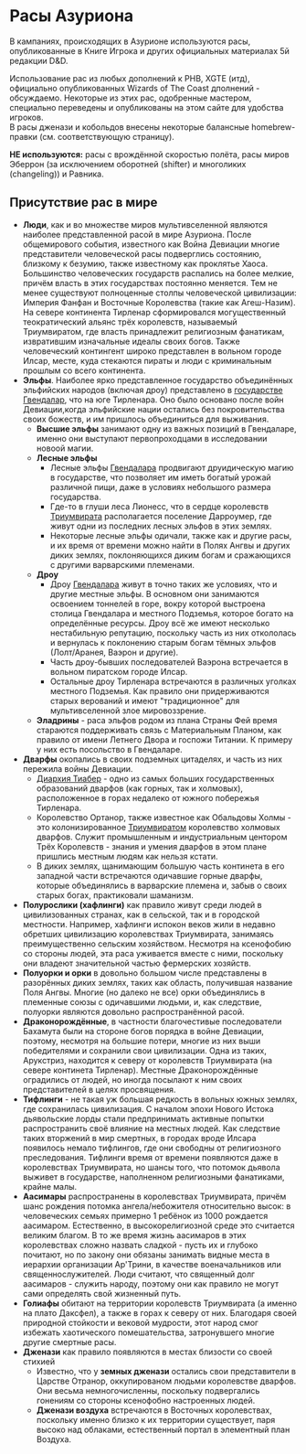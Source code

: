 # Расы Азуриона

В кампаниях, происходящих в Азурионе используются расы, опубликованные в Книге Игрока и других
официальных материалах 5й редакции D&D.  

Использование рас из любых дополнений к PHB, XGTE (итд), официально опубликованных Wizards of The Coast дполнений - обсуждаемо.
Некоторые из этих рас, одобренные мастером, специально переведены и опубликованы на этом сайте для удобства игроков.  
В расы дженази и кобольдов внесены некоторые балансные homebrew-правки (см. соответствующую страницу).

**НЕ используются:** расы с врождённой скоростью полёта, расы миров Эберрон
(за исключением оборотней (shifter) и многоликих (changeling)) и Равника.

## Присутствие рас в мире
- **Люди**, как и во множестве миров мультивселенной являются наиболее представленной расой в мире Азуриона. После общемирового события,
известного как Война Девиации многие представители человеческой расы подверглись состоянию, близкому к безумию, также известному как
проклятье Хаоса. Большинство человеческих государств распались на более мелкие, причём власть в этих государствах постоянно меняется.
Тем не менее существуют полноценные столпы человеческой цивилизации: Империя Фанфан и Восточные Королевства (такие как Агеш-Назим).
На севере континента Тирленар сформировался могущественный теократический альянс трёх королевств, называемый Триумвиратом, где власть
принадлежит религиозным фанатикам, извратившим изначальные идеалы своих богов. Также человеческий контингент широко представлен в
вольном городе Илсар, месте, куда стекаются пираты и люди с криминальным прошлым со всего континента.
- **Эльфы**. Наиболее ярко представленное государство объединённых эльфийских народов (включая дроу) представлено в
[государстве Гвендалар](/locations/gwendalar?id=Гвендалар-объединённое-государство-эльфов), что на юге Тирленара. Оно было основано после войн Девиации,когда эльфийские нации остались без покровительства своих божеств,
и им пришлось объединиться для выживания.
  - **Высшие эльфы** занимают одну из важных позиций в Гвендаларе, именно они выступают первопроходцами в исследовании новоой магии.
  - **Лесные эльфы**
    - Лесные эльфы [Гвендалара](/locations/gwendalar?id=Гвендалар-объединённое-государство-эльфов) продвигают друидическую магию в государстве, что позволяет им иметь богатый урожай различной пищи,
    даже в условиях небольшого размера государства.
    - Где-то в глуши леса Лионесс, что в сердце королевств [Триумвирата](/locations/triumvirat?id=Королевства-Триумвирата) располагается поселение Дарроумер, где живут одни из
    последних лесных эльфов в этих землях.
    - Некоторые лесные эльфы одичали, также как и другие расы, и их время от времени можно найти в Полях Ангвы и других
    диких землях, поклоняющихся диким богам и сражающихся с другими варварскими племенами.
  - **Дроу**
    - Дроу [Гвендалара](/locations/gwendalar?id=Гвендалар-объединённое-государство-эльфов) живут в точно таких же условиях, что и другие местные эльфы. В основном они занимаются освоением тоннелей в горе,
    вокру которой выстроена столица Гвендалара и местного Подземья, которое богато на определённые ресурсы. Дроу всё же имеют несколько
    нестабильную репутацию, поскольку часть из них откололась и вернулась к поклонению старым богам тёмных эльфов (Лолт/Аранея, Ваэрон и другие).
    - Часть дроу-бывших последователей Ваэрона встречается в вольном пиратском городе Илсар.
    - Остальные дроу Тирленара встречаются в различных уголках местного Подземья. Как правило они придерживаются старых верований и
    имеют "традиционное" для мультивселенной злое мировоззрение.
  - **Эладрины** - раса эльфов родом из плана Страны Фей время стараются поддерживать связь с Материальным Планом, как правило
  от имени Летнего Двора и госпожи Титании. К примеру у них есть посольство в Гвендаларе.
- **Дварфы** окопались в своих подземных цитаделях, и часть из них пережила войны Девиации.
  - [Диархия Тиабер](/locations/tiaber-diarchy?id=Диархия-Тиабер) - одно из самых больших государственных образований дварфов (как горных, так и холмовых), расположенное в горах недалеко от южного побережья Тирленара.
  - Королевство Ортанор, также известное как Обальдовы Холмы - это колонизированное [Триумвиратом](/locations/triumvirat?id=Королевства-Триумвирата) королевство холмовых дварфов.
  Служит промышленным и индустриальным центором Трёх Королевств - знания и умения дварфов в этом плане пришлись местным людям как нельзя
  кстати.
  - В диких землях, щанимающим большую часть континета в его западной части встречаются одичавшие горные дварфы, которые объединялись
  в варварские племена и, забыв о своих старых богах, практиковали шаманизм.
- **Полурослики (хафлинги)** как правило живут среди людей в цивилизованных странах, как в сельской, так и в городской местности. Например, хафлинги испокон веков
жили в недавно обретших цивилизацию королевствах Триумвирата, занимаясь преимущественно сельским хозяйством. Несмотря на ксенофобию со стороны людей, эта раса
уживается вместе с ними, поскольку они владеют значительной частью фермерских хозяйств.
- **Полуорки и орки** в довольно большом числе представлены в разорённых диких землях, таких как область, получившая название Поля Ангвы. Многие (но далеко не все)
орки объединялись в племенные союзы с одичавшими людьми, и, как следствие, полуорки являются довольно распространённой расой.
- **Драконорождённые**, в частности благочестивые последователи Бахамута были на стороне богов порядка в войне Девиации, поэтому, несмотря на большие потери,
многие из них выши победителями и сохранили свои цивилизации. Одна из таких, Арукстриз, находится к северу от королевств Триумвирата  (на севере континета Тирленар).
Местные Драконорождённые оградились от людей, но иногда посылают к ним своих представителей в целях просвящения.
- **Тифлинги** - не такая уж большая редкость в вольных южных землях, где сохранилась цивилизация. С началом эпохи Нового Истока дьявольские
лорды стали предпринимать активные попытки распространить своё влияние на местных людей. Как следствие таких вторжений в мир смертных,
в городах вроде Илсара появилось немало тифлингов, где они свободны от религиозного преследования. Тифлинги время от времени появляются даже
в королевствах Триумвирата, но шансы того, что потомок дьявола выживет в государстве, наполненном религиозными фанатиками, крайне малы.
- **Аасимары** распространены в королевствах Триумвирата, причём шанс рождения потомка ангела/небожителя относительно высок: в человеческих семьях
примерно 1 ребёнок из 1000 рождается аасимаром. Естественно, в высокорелигиозной среде это считается великим благом. В то же время жизнь
аасимаров в этих королевствах сложно назвать сладкой - пусть их и глубоко почитают, но по закону они обязаны занимать видные места
в иерархии организации Ар'Трини, в качестве военачальников или священнослужителей. Люди считают, что священный долг аасимаров - служить народу,
поэтому они как правило не могут сами определять свой жизненный путь.
- **Голиафы** обитают на территории королевств Триумвирата (а именно на плато Даксфел), а также в горах к северу от них. Благодаря своей
природной стойкости и вековой мудрости, этот народ смог избежать хаотического помешательства, затронувшего многие другие смертные расы.
- **Дженази** как правило появляются в местах близости со своей стихией
  - Известно, что у **земных дженази** остались свои представители в Царстве Отранор, оккупированом людьми королевстве дварфов.
  Они весьма немногочисленны, поскольку подвергались гонениям со стороны ксенофобно настроенных людей.
  - **Дженази воздуха** встречаются в Восточных королевствах, поскольку именно близко к их территории существует, паря высоко над облаками,
  естественный портал в элементный план Воздуха.